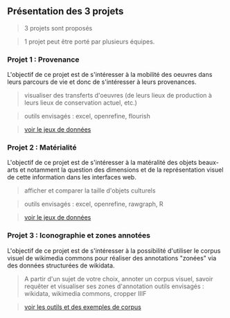 ## Présentation des 3 projets 

> 3 projets sont proposés

> 1 projet peut être porté par plusieurs équipes.

### Projet  1 :  Provenance

L'objectif de ce projet est de s'intéresser à la mobilité des oeuvres dans leurs parcours de vie et donc de s'intéresser à leurs provenances.
> visualiser des transferts d'oeuvres (de leurs lieux de production à leurs lieux de conservation actuel, etc.)

> outils envisagés : excel, openrefine, flourish

> [voir le jeux de données](datasets/datasetprovevance.md)


### Projet 2 : Matérialité

L'objectif de ce projet est de s'intéresser à la matéralité des objets beaux-arts et notamment la question des dimensions et de la représentation visuel de cette information dans les interfaces web.
> afficher et comparer la taille d'objets culturels

> outils envisagés : excel, openrefine, rawgraph, R

> [voir le jeux de données](datasets/datasetmaterialite.md)


### Projet 3 : Iconographie et zones annotées

L'objectif de ce projet est de s'intéresser à la possibilité d'utiliser le corpus visuel de wikimedia commons pour réaliser des annotations "zonées" via des données structurées de wikidata.
> A partir d'un sujet de votre choix, annoter un corpus visuel, savoir requêter et visualiser ses zones d'annotation
> outils envisagés : wikidata, wikimedia commons, cropper IIIF

> [voir les outils et des exemples de corpus](ressources/iconoZonesAnnotees.md)
